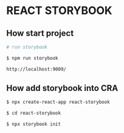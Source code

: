 #  REACT STORYBOOK


## How start project

```bash
# run storybook

$ npm run storybook

http://localhost:9009/
```

## How add storybook into CRA

```bash
$ npx create-react-app react-storybook

$ cd react-storybook

$ npx storybook init
```
